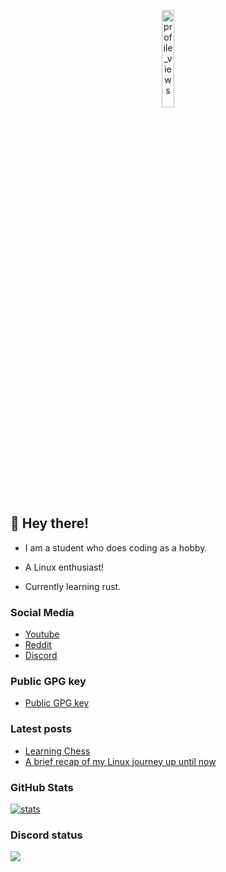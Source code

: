 <p align=center>
	<img src="https://komarev.com/ghpvc/?username=rv178&&color=5E81AC&label=Profile%20Views%20%28Since%June%322%29" alt=profile_views width=20%>
</p>

## 👋 Hey there!

-   I am a student who does coding as a hobby.

-   A Linux enthusiast!

-   Currently learning rust.

### Social Media

-   [Youtube](https://youtube.com/c/idlidev)
-   [Reddit](https://reddit.com/u/idli_codes)
-   [Discord](https://discord.gg/UpFrCBmmtP)

### Public GPG key

-   [Public GPG key](https://raw.githubusercontent.com/rv178/rv178/master/public_key.gpg)

### Latest posts

<!-- BLOG-POST-LIST:START -->

-   [Learning Chess](https://rv178.is-a.dev/posts/learning-chess/)
-   [A brief recap of my Linux journey up until now](https://rv178.is-a.dev/posts/my-linux-journey/)
<!-- BLOG-POST-LIST:END -->

### GitHub Stats

[![stats](https://github-readme-stats.vercel.app/api?username=rv178&theme=nord)]()

### Discord status

![](https://api.bakerie.gq/theme-1/758991567695642644)
